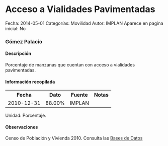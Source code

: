 Acceso a Vialidades Pavimentadas
=====

Fecha: 2014-05-01
Categorías: Movilidad
Autor: IMPLAN
Aparece en pagina inicial: No

### Gómez Palacio

#### Descripción

Porcentaje de manzanas que cuentan con acceso a vialidades pavimentadas.

#### Información recopilada

<table class="table table-hover table-bordered">
  <tr><th>Fecha</th><th>Dato</th><th>Fuente</th><th>Notas</th></tr>
  <tr><td>2010-12-31</td><td>88.00%</td><td>IMPLAN</td><td></td></tr>
</table>

Unidad: Porcentaje.

#### Observaciones

Censo de Población y Vivienda 2010. Consulta las [Bases de Datos](http://www.inegi.org.mx/est/contenidos/proyectos/ccpv/cpv2010/tabulados_urbano.aspx)
